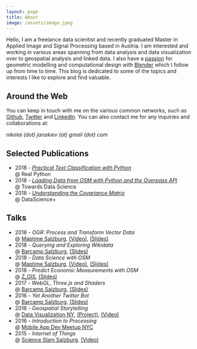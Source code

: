 ```yaml
---
layout: page
title: About
image: /assets/image.jpeg
---
```


Hello, I am a freelance data scientist and recently graduated Master in Applied Image and Signal Processing based in Austria. I am interested and working in various areas spanning from data analysis and data visualization over to geospatial analysis and linked data. I also have a [passion][parametriccookie] for geometric modelling and computational design with [Blender][blender] which I follow up from time to time. This blog is dedicated to some of the topics and interests I like to explore and find valuable.

## Around the Web
You can keep in touch with me on the various common networks, such as [Github][github], [Twitter][twitter] and [LinkedIn][linkedin]. You can also contact me for any inquiries and collaborations at:

_nikolai (dot) janakiev (at) gmail (dot) com_

## Selected Publications
- 2018 - _[Practical Text Classification with Python](https://realpython.com/python-keras-text-classification/)_ <br> @ Real Python
- 2018 - _[Loading Data from OSM with Python and the Overpass API](https://towardsdatascience.com/loading-data-from-openstreetmap-with-python-and-the-overpass-api-513882a27fd0)_ <br> @ Towards Data Science
- 2018 - _[Understanding the Covariance Matrix](https://datascienceplus.com/understanding-the-covariance-matrix/)_ <br> @ DataScience+

## Talks
- 2018 - _OGR: Process and Transform Vector Data_ <br> @ [Maptime Salzburg][maptime salzburg], [(Video)][ogr video], [(Slides)][ogr slides]
- 2018 - _Querying and Exploring Wikidata_ <br> @ [Barcamp Salzburg][barcamp november 2018], [(Slides)][wikidata slides]
- 2018 - _Data Science with OSM_ <br> @ [Maptime Salzburg][maptime salzburg], [(Video)][data science osm video], [(Slides)][data science osm slides]
- 2018 - _Predict Economic Measurements with OSM_ <br> @ [Z_GIS][zgis], [(Slides)][predict osm slides]
- 2017 - _WebGL, Three.js and Shaders_ <br> @ [Barcamp Salzburg][barcamp april 2017], [(Slides)][webgl slides]
- 2016 - _Yet Another Twitter Bot_ <br> @ [Barcamp Salzburg][barcamp october 2016], [(Slides)][generic-bot slides]
- 2016 - _Geospatial Storytelling_ <br> @ [Data Visualization NY][data viz ny], [(Project)][geospatial storytelling], [(Video)][geospatial storytelling video]
- 2016 - _Introduction to Processing_ <br> @ [Mobile App Dev Meetup NYC][mobile app dev ny]
- 2015 - _Internet of Things_ <br> @ [Science Slam Salzburg][science slam], [(Video)][science slam video]


[parametriccookie]: https://parametriccookie.tumblr.com/
[blender]: https://www.blender.org/
[science slam]: http://www.scienceslam.at/performers/1-science-slam-salzburg-3/
[science slam video]: https://www.youtube.com/watch?v=c4hu9nVjIJo
[geospatial storytelling video]: https://www.youtube.com/watch?v=ukBFPd8jnhA
[geospatial storytelling]: https://github.com/njanakiev/geospatial-storytelling
[generic-bot slides]: http://janakiev.com/generic-bot/
[webgl slides]: http://janakiev.com/webgl-presentation/
[mobile app dev ny]: https://www.meetup.com/de-DE/NYC-Mobile-App-Dev-Meetup/events/229435450/
[data viz ny]: https://www.meetup.com/de-DE/DataVisualization/events/231402199/?eventId=231402199
[barcamp october 2016]: https://www.meetup.com/de-DE/salzburgwebdev/events/231559126/
[barcamp april 2017]: https://www.meetup.com/de-DE/salzburgwebdev/events/237491594/
[predict osm slides]: https://janakiev.com/osm-predict-economic-measurements/#/
[zgis]: https://zgis.at/
[data science osm slides]: https://janakiev.com/osm-data-science/#/
[data science osm video]: https://www.youtube.com/watch?v=WmCLQCohL3k
[maptime salzburg]: http://maptime.io/salzburg/
[barcamp november 2018]: https://www.meetup.com/de-DE/salzburgwebdev/events/248534871/
[wikidata slides]: https://janakiev.com/wikidata-mayors/slides/
[ogr slides]: https://janakiev.com/ogr-presentation/
[ogr video]: https://www.youtube.com/watch?v=DP9F7tJH2Mw
[twitter]: https://twitter.com/njanakiev
[github]: https://github.com/njanakiev
[linkedin]: https://at.linkedin.com/in/nikolai-janakiev
